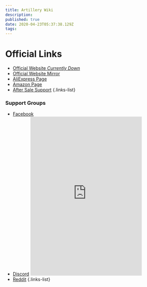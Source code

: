 ```yaml
---
title: Artillery Wiki
description: 
published: true
date: 2020-04-23T05:37:38.129Z
tags: 
---
```


# Official Links
- [Official Website *Currently Down*](http://artillery3d.com/)
- [Official Website Mirror](https://3d-nexus.com/resources/file-archives/category/5-printer-firmware)
- [AliExpress Page](https://www.aliexpress.com/store/4697033?spm=a2g0o.detail.100005.1.79a0183beCWhyJ)
- [Amazon Page](https://www.amazon.com/stores/node/19051234011?_encoding=UTF8&field-lbr_brands_browse-bin=Artillery)
- [After Sale Support](https://desk.zoho.com/portal/evnovo/home)
{.links-list}

### Support Groups
- [Facebook](https://www.facebook.com/groups/artilleryswx1/)
- [Discord](https://discord.gg/h273VeU) <iframe src="https://discordapp.com/widget?id=631589782891266049&theme=dark" width="350" height="500" allowtransparency="true" frameborder="0"></iframe>
- [Reddit](https://www.reddit.com/r/Artillery3D/)
{.links-list}